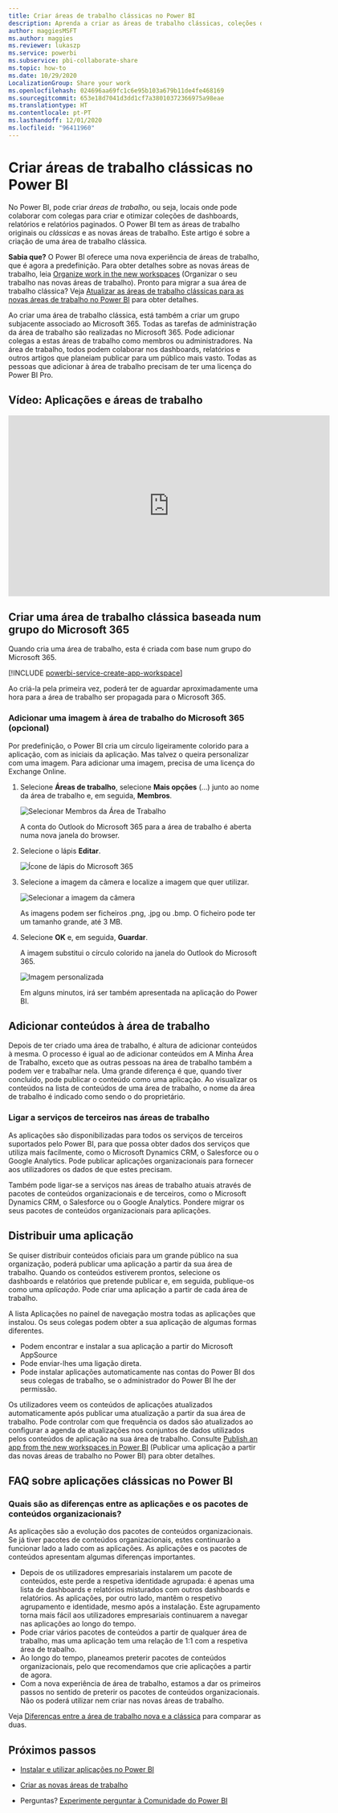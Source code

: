 ```yaml
---
title: Criar áreas de trabalho clássicas no Power BI
description: Aprenda a criar as áreas de trabalho clássicas, coleções de dashboards, relatórios e relatórios paginados criados para fornecer métricas importantes à sua organização.
author: maggiesMSFT
ms.author: maggies
ms.reviewer: lukaszp
ms.service: powerbi
ms.subservice: pbi-collaborate-share
ms.topic: how-to
ms.date: 10/29/2020
LocalizationGroup: Share your work
ms.openlocfilehash: 024696aa69fc1c6e95b103a679b11de4fe468169
ms.sourcegitcommit: 653e18d7041d3dd1cf7a38010372366975a98eae
ms.translationtype: HT
ms.contentlocale: pt-PT
ms.lasthandoff: 12/01/2020
ms.locfileid: "96411960"
---
```

# <a name="create-classic-workspaces-in-power-bi"></a>Criar áreas de trabalho clássicas no Power BI

No Power BI, pode criar *áreas de trabalho*, ou seja, locais onde pode colaborar com colegas para criar e otimizar coleções de dashboards, relatórios e relatórios paginados. O Power BI tem as áreas de trabalho originais ou *clássicas* e as novas áreas de trabalho. Este artigo é sobre a criação de uma área de trabalho clássica.

**Sabia que?** O Power BI oferece uma nova experiência de áreas de trabalho, que é agora a predefinição. Para obter detalhes sobre as novas áreas de trabalho, leia [Organize work in the new workspaces](service-new-workspaces.md) (Organizar o seu trabalho nas novas áreas de trabalho). Pronto para migrar a sua área de trabalho clássica? Veja [Atualizar as áreas de trabalho clássicas para as novas áreas de trabalho no Power BI](service-upgrade-workspaces.md) para obter detalhes.

Ao criar uma área de trabalho clássica, está também a criar um grupo subjacente associado ao Microsoft 365. Todas as tarefas de administração da área de trabalho são realizadas no Microsoft 365. Pode adicionar colegas a estas áreas de trabalho como membros ou administradores. Na área de trabalho, todos podem colaborar nos dashboards, relatórios e outros artigos que planeiam publicar para um público mais vasto. Todas as pessoas que adicionar à área de trabalho precisam de ter uma licença do Power BI Pro.

## <a name="video-apps-and-workspaces"></a>Vídeo: Aplicações e áreas de trabalho
<iframe width="640" height="360" src="https://www.youtube.com/embed/Ey5pyrr7Lk8?showinfo=0" frameborder="0" allowfullscreen></iframe>

## <a name="create-a-classic-workspace-based-on-a-microsoft-365-group"></a>Criar uma área de trabalho clássica baseada num grupo do Microsoft 365

Quando cria uma área de trabalho, esta é criada com base num grupo do Microsoft 365.

[!INCLUDE [powerbi-service-create-app-workspace](../includes/powerbi-service-create-app-workspace.md)]

Ao criá-la pela primeira vez, poderá ter de aguardar aproximadamente uma hora para a área de trabalho ser propagada para o Microsoft 365.

### <a name="add-an-image-to-your-microsoft-365-workspace-optional"></a>Adicionar uma imagem à área de trabalho do Microsoft 365 (opcional)
Por predefinição, o Power BI cria um círculo ligeiramente colorido para a aplicação, com as iniciais da aplicação. Mas talvez o queira personalizar com uma imagem. Para adicionar uma imagem, precisa de uma licença do Exchange Online.

1. Selecione **Áreas de trabalho**, selecione **Mais opções** (…) junto ao nome da área de trabalho e, em seguida, **Membros**. 
   
     ![Selecionar Membros da Área de Trabalho](media/service-create-workspaces/power-bi-workspace-old-members.png)
   
    A conta do Outlook do Microsoft 365 para a área de trabalho é aberta numa nova janela do browser.
2. Selecione o lápis **Editar**.
   
     ![Ícone de lápis do Microsoft 365](media/service-create-workspaces/power-bi-workspace-old-edit-group.png)
3. Selecione a imagem da câmera e localize a imagem que quer utilizar.
   
     ![Selecionar a imagem da câmera](media/service-create-workspaces/power-bi-workspace-old-camera.png)

     As imagens podem ser ficheiros .png, .jpg ou .bmp. O ficheiro pode ter um tamanho grande, até 3 MB. 

4. Selecione **OK** e, em seguida, **Guardar**.
   
    A imagem substitui o círculo colorido na janela do Outlook do Microsoft 365.
   
     ![Imagem personalizada](media/service-create-workspaces/power-bi-workspace-old-new-image.png)
   
    Em alguns minutos, irá ser também apresentada na aplicação do Power BI.

## <a name="add-content-to-your-workspace"></a>Adicionar conteúdos à área de trabalho

Depois de ter criado uma área de trabalho, é altura de adicionar conteúdos à mesma. O processo é igual ao de adicionar conteúdos em A Minha Área de Trabalho, exceto que as outras pessoas na área de trabalho também a podem ver e trabalhar nela. Uma grande diferença é que, quando tiver concluído, pode publicar o conteúdo como uma aplicação. Ao visualizar os conteúdos na lista de conteúdos de uma área de trabalho, o nome da área de trabalho é indicado como sendo o do proprietário.

### <a name="connect-to-third-party-services-in-workspaces"></a>Ligar a serviços de terceiros nas áreas de trabalho

As aplicações são disponibilizadas para todos os serviços de terceiros suportados pelo Power BI, para que possa obter dados dos serviços que utiliza mais facilmente, como o Microsoft Dynamics CRM, o Salesforce ou o Google Analytics. Pode publicar aplicações organizacionais para fornecer aos utilizadores os dados de que estes precisam.

Também pode ligar-se a serviços nas áreas de trabalho atuais através de pacotes de conteúdos organizacionais e de terceiros, como o Microsoft Dynamics CRM, o Salesforce ou o Google Analytics. Pondere migrar os seus pacotes de conteúdos organizacionais para aplicações.

## <a name="distribute-an-app"></a>Distribuir uma aplicação

Se quiser distribuir conteúdos oficiais para um grande público na sua organização, poderá publicar uma aplicação a partir da sua área de trabalho.  Quando os conteúdos estiverem prontos, selecione os dashboards e relatórios que pretende publicar e, em seguida, publique-os como uma *aplicação*. Pode criar uma aplicação a partir de cada área de trabalho.

A lista Aplicações no painel de navegação mostra todas as aplicações que instalou. Os seus colegas podem obter a sua aplicação de algumas formas diferentes. 
- Podem encontrar e instalar a sua aplicação a partir do Microsoft AppSource
- Pode enviar-lhes uma ligação direta. 
- Pode instalar aplicações automaticamente nas contas do Power BI dos seus colegas de trabalho, se o administrador do Power BI lhe der permissão. 

Os utilizadores veem os conteúdos de aplicações atualizados automaticamente após publicar uma atualização a partir da sua área de trabalho. Pode controlar com que frequência os dados são atualizados ao configurar a agenda de atualizações nos conjuntos de dados utilizados pelos conteúdos de aplicação na sua área de trabalho. Consulte [Publish an app from the new workspaces in Power BI](service-create-distribute-apps.md) (Publicar uma aplicação a partir das novas áreas de trabalho no Power BI) para obter detalhes.

## <a name="power-bi-classic-apps-faq"></a>FAQ sobre aplicações clássicas no Power BI

### <a name="how-are-apps-different-from-organizational-content-packs"></a>Quais são as diferenças entre as aplicações e os pacotes de conteúdos organizacionais?
As aplicações são a evolução dos pacotes de conteúdos organizacionais. Se já tiver pacotes de conteúdos organizacionais, estes continuarão a funcionar lado a lado com as aplicações. As aplicações e os pacotes de conteúdos apresentam algumas diferenças importantes. 

* Depois de os utilizadores empresariais instalarem um pacote de conteúdos, este perde a respetiva identidade agrupada: é apenas uma lista de dashboards e relatórios misturados com outros dashboards e relatórios. As aplicações, por outro lado, mantêm o respetivo agrupamento e identidade, mesmo após a instalação. Este agrupamento torna mais fácil aos utilizadores empresariais continuarem a navegar nas aplicações ao longo do tempo.
* Pode criar vários pacotes de conteúdos a partir de qualquer área de trabalho, mas uma aplicação tem uma relação de 1:1 com a respetiva área de trabalho. 
* Ao longo do tempo, planeamos preterir pacotes de conteúdos organizacionais, pelo que recomendamos que crie aplicações a partir de agora.  
* Com a nova experiência de área de trabalho, estamos a dar os primeiros passos no sentido de preterir os pacotes de conteúdos organizacionais. Não os poderá utilizar nem criar nas novas áreas de trabalho.

Veja [Diferenças entre a área de trabalho nova e a clássica](service-new-workspaces.md#new-and-classic-workspace-differences) para comparar as duas. 

## <a name="next-steps"></a>Próximos passos
* [Instalar e utilizar aplicações no Power BI](service-create-distribute-apps.md)
- [Criar as novas áreas de trabalho](service-create-the-new-workspaces.md)
* Perguntas? [Experimente perguntar à Comunidade do Power BI](https://community.powerbi.com/)
